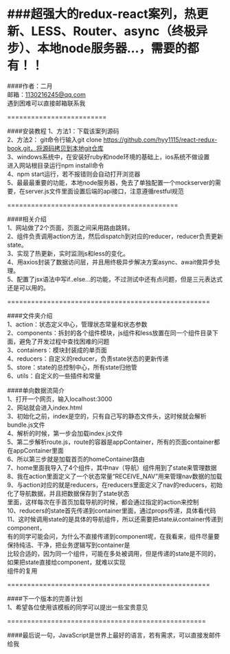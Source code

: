 ###超强大的redux-react案列，热更新、LESS、Router、async（终极异步）、本地node服务器...，需要的都有！！
==========================================

####作者：二月  
邮箱：1130216245@qq.com  
遇到困难可以直接邮箱联系我

=========================

####安装教程
1、方法1：下载该案列源码  
2、方法2： git命令行输入git clone https://github.com/hyy1115/react-redux-book.git，将源码拷贝到本地git仓库  
3、windows系统中，在安装好ruby和node环境的基础上，ios系统不做设置  
进入网站根目录运行npm install命令  
4、npm start运行，若不报错则会自动打开浏览器  
5、最最最重要的功能，本地node服务器，免去了单独配置一个mockserver的需要，在server.js文件里面设置后端的api接口，注意遵循restful规范  

===========================================

####相关介绍  
1、网站做了2个页面，页面之间采用路由跳转。  
2、组件负责调用action方法，然后dispatch到对应的reducer，reducer负责更新state。  
3、实现了热更新，实时监测js和less的变化。  
4、用axios封装了数据访问层，并且用终极异步解决方案async、await做异步处理。   
5、配置了jsx语法中写if..else...的功能，不过测试中还有点问题，但是三元表达式还是可以用的。  


===================================================

####文件夹介绍  
1、action：状态定义中心，管理状态常量和状态参数  
2、components：拆封的各个组件模块，js组件和less放置在同一个组件目录下面，避免了开发过程中查找困难的问题  
3、containers：模块封装成的单页面  
4、reducers：自定义的reducer，负责state状态的更新传递  
5、store：state的总控制中心，所有state归他管  
6、utils：自定义的一些插件和常量  

####单向数据流简介  
1、打开一个网页，输入localhost:3000  
2、网站就会进入index.html  
3、初始化之前，index是空的，只有自己写的静态文件头，这时候就会解析bundle.js文件  
4、解析的时候，第一步会加载index.js文件  
5、第二步解析route.js，route的容器是appContainer，所有的页面container都在appContainer里面  
6、所以第三步就是加载首页的homeContainer路由  
7、home里面我导入了4个组件，其中nav（导航）组件用到了state来管理数据  
8、我在action里面定义了一个状态常量“RECEIVE_NAV”用来管理nav数据的加载  
9、与action对应的就是reducers，在reducers里面定义了nav的reducers，初始化了导航数据，并且把数据保存到了state状态  
里面，这样每次在手首页加载导航的时候，都会通过指定的action来控制  
10、reducers的state首先传递到container里面，通过props传递，具体看代码  
11、这时候调用state的是具体的导航组件，所以还需要把state从container传递到component，  
有的同学可能会问，为什么不直接传递到component呢，在我看来，组件尽量要保持纯洁、干净，把业务逻辑写到container是  
比较合适的，因为同一个组件，可能在多处被调用，但是传递的state是不同的，如果把state直接给component，就难以实现  
组件的复用

===================================================

####下一个版本的完善计划  
1、希望各位使用该模板的同学可以提出一些宝贵意见  

==================================================

####最后说一句，JavaScript是世界上最好的语言，若有需求，可以直接发邮件给我